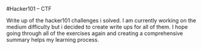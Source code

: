 #Hacker101 – CTF

Write up of the hacker101 challenges i solved.
I am currently working on the medium difficulty but i decided to create write ups for all of them. I hope going through all of the exercises again and creating a comprehensive summary helps my learning process.
